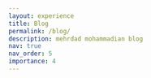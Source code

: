 ```yaml
---
layout: experience
title: Blog
permalink: /blog/
description: mehrdad mohammadian blog
nav: true
nav_order: 5
importance: 4
---
```

